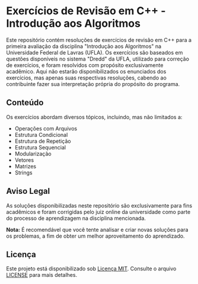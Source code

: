 # Exercícios de Revisão em C++ - Introdução aos Algoritmos

Este repositório contém resoluções de exercícios de revisão em C++ para a primeira avaliação da disciplina "Introdução aos Algoritmos" na Universidade Federal de Lavras (UFLA). Os exercícios são baseados em questões disponíveis no sistema "Dredd" da UFLA, utilizado para correção de exercícios, e foram resolvidos com propósito exclusivamente acadêmico. Aqui não estarão disponibilizados os enunciados dos exercícios, mas apenas suas respectivas resoluções, cabendo ao contribuinte fazer sua interpretação própria do propósito do programa.

## Conteúdo

Os exercícios abordam diversos tópicos, incluindo, mas não limitados a:

- Operações com Arquivos
- Estrutura Condicional
- Estrutura de Repetição
- Estrutura Sequencial
- Modularização
- Vetores
- Matrizes
- Strings

## Aviso Legal

As soluções disponibilizadas neste repositório são exclusivamente para fins acadêmicos e foram corrigidas pelo juiz online da universidade como parte do processo de aprendizagem na disciplina mencionada.

**Nota:** É recomendável que você tente analisar e criar novas soluções para os problemas, a fim de obter um melhor aproveitamento do aprendizado.

## Licença

Este projeto está disponibilizado sob [Licença MIT](LICENSE). Consulte o arquivo [LICENSE](LICENSE) para mais detalhes.
